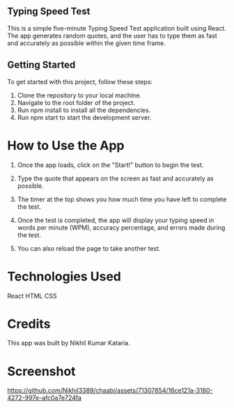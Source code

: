 ## Typing Speed Test

This is a simple five-minute Typing Speed Test application built using React. The app generates random quotes, and the user has to type them as fast and accurately as possible within the given time frame.

## Getting Started

To get started with this project, follow these steps:

1. Clone the repository to your local machine.
2. Navigate to the root folder of the project.
3. Run npm install to install all the dependencies.
4. Run npm start to start the development server.

# How to Use the App

1. Once the app loads, click on the "Start!" button to begin the test.

2. Type the quote that appears on the screen as fast and accurately as possible.
3. The timer at the top shows you how much time you have left to complete the test.
4. Once the test is completed, the app will display your typing speed in words per minute (WPM), accuracy percentage, and errors made during the test.
5. You can also reload the page to take another test.

# Technologies Used

React
HTML
CSS

# Credits

This app was built by Nikhil Kumar Kataria.

# Screenshot

https://github.com/Nikhil3389/chaabi/assets/71307854/16ce121a-3180-4272-997e-afc0a7e724fa
